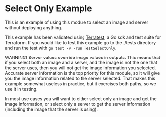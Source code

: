 # Select Only Example

This is an example of using this module to select an image and server without deploying anything.

This example has been validated using [Terratest](https://terratest.gruntwork.io/), a Go sdk and test suite for Terraform.
If you would like to test this example go to the ./tests directory and run the test with `go test -v -run TestSelectOnly`.

WARNING! Server values override image values in outputs.
This means that if you select both an image and a server, and the image is not the one that the server uses, then you will not get the image information you selected.
Accurate server information is the top priority for this module, so it will give you the image information related to the server selected.
That makes this example somewhat useless in practice, but it exercises both paths, so we use it in testing.

In most use cases you will want to either select only an image and get the image information, or select only a server to get the server information (including the image that the server is using).

